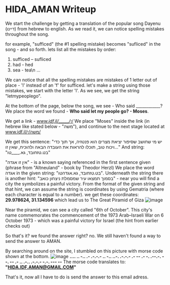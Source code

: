 # HIDA_AMAN Writeup

We start the challenge by getting a translation of the popular song Dayenu (דיינו) from hebrew to english.
As we read it, we can notice spelling mistakes throughout the song.

for example, "sufficed" (the #1 spelling mistake) becomes "sufliced" in the song - and so forth.
lets list all the mistakes by order:
1. sufficed – sufliced
2. had - hed
3. sea - tea\n
...

We can notice that all the spelling mistakes are mistakes of 1 letter out of place - 'l' instead of an 'f' for sufficed.
let's make a string using those mistakes, we start with the letter 'l'.
As we see, we get the string "letmypeoplego".

At the bottom of the page, below the song, we see - Who said ____________?
We place the word we found - **Who said let my people go? - Moses**.

We get a link - _www.idf.il/_____/י/_
We place "Moses" inside the link (in hebrew like stated below - "משה"),
and continue to the next stage located at www.idf.il/משה/י/

We get this sentence:
"יש מי שחושב שסיפור יציאת מצרים הוא פנטזיה, אך תוך כדי ויכוח טוב, תוכלו להראות את העובדה הבאה ולהוכיח, שאין זו..."
And string: "בט.טזחובד, גא.____טו"

"אין זו אגדה" - is a known saying referenced in the first sentence given (phrase from "Altneuland" - book by Theodor Herzl)
We place the word אגדה in the given string: "בט.טזחובד, גא.אגדהטו".
Underneath the string there is another hint: "בסמוך תמצאו עיר שמסמלת ניצחון כואב" - near you will find a city the symbolizes a painful victory.
From the format of the given string and that hint, we can assume the string is coordinates by using Gematria (where each character is equal to a number).
we get these coordinates: **29.978624, 31.134596** which lead us to The Great Piramid of Giza
![image](https://user-images.githubusercontent.com/59180254/112946982-df94c180-913e-11eb-861d-bde497257d19.png)

Near the piramid, we can see a city called "6th of October".
This city's name commemorates the commencement of the 1973 Arab–Israeli War on 6 October 1973 - which was a painful victory for Israel (the hint from earlier checks out)

So that's it? we found the answer right? no.
We still haven't found a way to send the answer to AMAN.

By searching around on the site, I stumbled on this picture with morse code shown at the bottom.
![image](https://user-images.githubusercontent.com/59180254/112947546-9729d380-913f-11eb-960b-060f04d01154.png)
**.... .. -.. .- .-.-.- .. -.. ..-. .-.-.- .- -- .- -. .--.-. --. -- .- .. .-.. .-.-.- -.-. --- --**
The morse code translates to: **"HIDA.IDF.AMAN@GMAIL.COM"**

That's it, now all I have to do is send the answer to this email adress.
